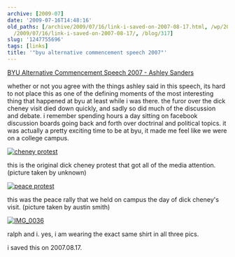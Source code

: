 ```yaml
---
archive: [2009-07]
date: '2009-07-16T14:48:16'
old_paths: [/archive/2009/07/16/link-i-saved-on-2007-08-17.html, /wp/2009/07/16/link-i-saved-on-2007-08-17/,
  /2009/07/16/link-i-saved-on-2007-08-17/, /blog/317]
slug: '1247755696'
tags: [links]
title: '"byu alternative commencement speech 2007"'
---
```


[BYU Alternative Commencement Speech 2007 - Ashley Sanders][1]

whether or not you agree with the things ashley said in this speech, its
hard to not place this as one of the defining moments of the most
interesting thing that happened at byu at least while i was there. the
furor over the dick cheney visit died down quickly, and sadly so did much
of the discussion and debate. i remember spending hours a day sitting on
facebook discussion boards going back and forth over doctrinal and
political topics. it was actually a pretty exciting time to be at byu, it
made me feel like we were on a college campus.

[![cheney protest][2]][3]

this is the original dick cheney protest that got all of the media
attention. (picture taken by unknown)

[![peace protest][4]][5]

this was the peace rally that we held on campus the day of dick cheney's
visit. (picture taken by austin smith)

[![IMG_0036][6]][7]

ralph and i. yes, i am wearing the exact same shirt in all three pics.

i saved this on 2007.08.17.

[1]: http://www.mesj.org/MESJ%20archive/NobleToCreateandRevise.htm
[2]: http://farm3.static.flickr.com/2732/4082386484_105f77a491.jpg
[3]: http://www.flickr.com/photos/rjbismark90/4082386484/ (cheney protest by ryanallanjohnson, on Flickr)
[4]: http://farm3.static.flickr.com/2682/4082386940_f9b7090416.jpg
[5]: http://www.flickr.com/photos/rjbismark90/4082386940/ (peace protest by ryanallanjohnson, on Flickr)
[6]: http://farm3.static.flickr.com/2624/3726118689_dbc94d9f0e.jpg
[7]: http://www.flickr.com/photos/28471535@N02/3726118689 (View 'IMG_0036' on Flickr.com)

